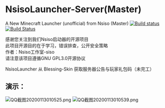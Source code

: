 # NsisoLauncher-Server(Master)
A New Minecraft Launcher (unofficial) from Nsiso (Master)
[![Build status](https://ci.appveyor.com/api/projects/status/st6w0l4x1fvf6m5f/branch/master?svg=true)](https://ci.appveyor.com/project/nsisogf/nsisolauncher/branch/master)
[![Build Status](https://nsisogf.visualstudio.com/NsisoLauncher/_apis/build/status/Nsiso.NsisoLauncher?branchName=master)](https://nsisogf.visualstudio.com/NsisoLauncher/_build/latest?definitionId=1&branchName=master)

感谢您关注到我们Nsiso启动器的开源项目  
此项目开源目的在于学习，错误排查，公开安全策略  
作者：Nsiso工作室-siso  
请注意该项目遵循GNU GPL3.0开源协议  

NsisoLauncher 从 Blessing-Skin 获取服务器公告与玩家礼包码（未完工）
## 演示：
![QQ截图20200113010525.png](https://magic.yukino.co/view/1/2020/01/13/fo3pnJGa/QQ%E6%88%AA%E5%9B%BE20200113010525.png)
![QQ截图20200113010539.png](https://magic.yukino.co/view/1/2020/01/13/OBDmh5j6/QQ%E6%88%AA%E5%9B%BE20200113010539.png)
